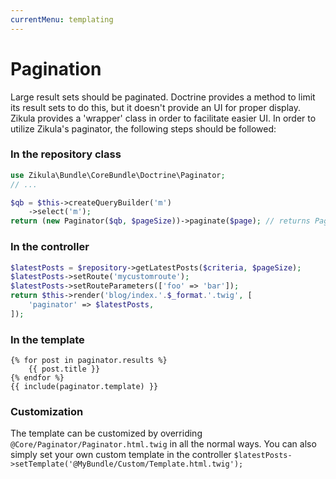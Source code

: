 ```yaml
---
currentMenu: templating
---
```

# Pagination

Large result sets should be paginated. Doctrine provides a method to limit its result sets to do this, but it doesn't
provide an UI for proper display. Zikula provides a 'wrapper' class in order to facilitate easier UI. 
In order to utilize Zikula's paginator, the following steps should be followed:

### In the repository class

```php
use Zikula\Bundle\CoreBundle\Doctrine\Paginator;
// ...

$qb = $this->createQueryBuilder('m')
    ->select('m');
return (new Paginator($qb, $pageSize))->paginate($page); // returns Paginator object
```

### In the controller

```php
$latestPosts = $repository->getLatestPosts($criteria, $pageSize);
$latestPosts->setRoute('mycustomroute');
$latestPosts->setRouteParameters(['foo' => 'bar']);
return $this->render('blog/index.'.$_format.'.twig', [
    'paginator' => $latestPosts,
]);
```

### In the template

```twig
{% for post in paginator.results %}
    {{ post.title }}
{% endfor %}
{{ include(paginator.template) }}
```

### Customization

The template can be customized by overriding `@Core/Paginator/Paginator.html.twig` in all the normal ways.
You can also simply set your own custom template in the controller `$latestPosts->setTemplate('@MyBundle/Custom/Template.html.twig');`
